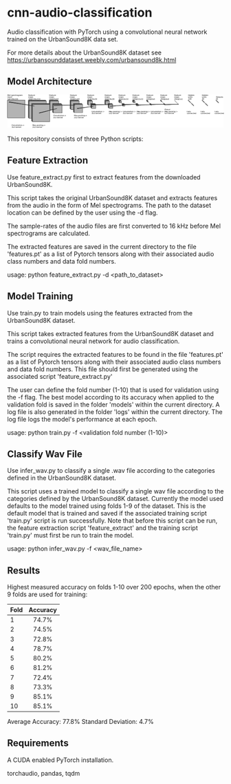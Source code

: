 # cnn-audio-classification
Audio classification with PyTorch using a convolutional neural network trained on the UrbanSound8K data set.

For more details about the UrbanSound8K dataset see https://urbansounddataset.weebly.com/urbansound8k.html

## Model Architecture

<p align="center">
<img src="model.png" width="850px"/>
</p>

This repository consists of three Python scripts:

## Feature Extraction

Use feature_extract.py first to extract features from the downloaded UrbanSound8K.

This script takes the original UrbanSound8K dataset and extracts features from the audio in the form of Mel spectrograms. The path to the dataset location can be defined by the user using the -d flag.

The sample-rates of the audio files are first converted to 16 kHz before Mel spectrograms are calculated.

The extracted features are saved in the current directory to the file 'features.pt' as a list of Pytorch tensors along with their associated audio class numbers and data fold numbers.

usage: python feature_extract.py -d <path_to_dataset>

## Model Training

Use train.py to train models using the features extracted from the UrbanSound8K dataset.

This script takes extracted features from the UrbanSound8K dataset and trains a convolutional neural network for audio classification.

The script requires the extracted features to be found in the file 'features.pt' as a list of Pytorch tensors along with their associated audio class numbers and data fold numbers. This file should first be generated using the associated script 'feature_extract.py'

The user can define the fold number (1-10) that is used for validation using the -f flag. The best model according to its accuracy when applied to the validation fold is saved in the folder 'models' within the current directory. A log file is also generated in the folder 'logs' within the current directory. The log file logs the model's performance at each epoch.

usage: python train.py -f <validation fold number (1-10)>

## Classify Wav File

Use infer_wav.py to classify a single .wav file according to the categories defined in the UrbanSound8K dataset.

This script uses a trained model to classify a single wav file according to the categories defined by the UrbanSound8K dataset. Currently the model used defaults to the model trained using folds 1-9 of the dataset. This is the default model that is trained and saved if the associated training script 'train.py' script is run successfully. Note that before this script can be run, the feature extraction script 'feature_extract' and the training script 'train.py' must first be run to train the model.

usage: python infer_wav.py -f <wav_file_name>

## Results

Highest measured accuracy on folds 1-10 over 200 epochs, when the other 9 folds are used for training:

| Fold   |      Accuracy      |
|----------|:-------------:|
|1|74.7%|
|2|74.5%|
|3|72.8%|
|4|78.7%|
|5|80.2%|
|6|81.2%|
|7|72.4%|
|8|73.3%|
|9|85.1%|
|10|85.1%|

Average Accuracy: 77.8%
Standard Deviation: 4.7%

## Requirements

A CUDA enabled PyTorch installation.

torchaudio, pandas, tqdm
